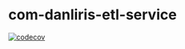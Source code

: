 # com-danliris-etl-service

[![codecov](https://codecov.io/gh/danliris/com-danliris-etl-service/branch/main/graph/badge.svg)](https://codecov.io/gh/danliris/com-danliris-etl-service) 
